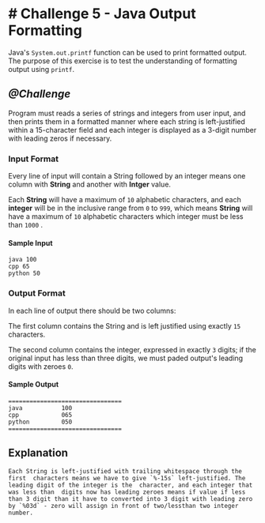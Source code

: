 # # Challenge 5 - Java Output Formatting

Java's `System.out.printf` function can be used to print formatted output. The purpose of this exercise is to test the understanding of formatting output using `printf`.

## *@Challenge*

Program must reads a series of strings and integers from user input, and then prints them in a formatted manner where each string is left-justified within a 15-character field and each integer is displayed as a 3-digit number with leading zeros if necessary.

### Input Format

Every line of input will contain a String followed by an integer means one column with **String** and another with **Intger** value. 

Each **String** will have a maximum of `10` alphabetic characters, and each **integer** will be in the inclusive range from `0` to `999`, which means **String** will have a maximum of `10` alphabetic characters which integer must be less than `1000` .

#### Sample Input

    java 100
    cpp 65
    python 50


### Output Format

In each line of output there should be two columns:

The first column contains the String and is left justified using exactly `15` characters.

The second column contains the integer, expressed in exactly `3` digits; if the original input has less than three digits, we must paded output's leading digits with zeroes `0`.

#### Sample Output

    ================================
    java           100 
    cpp            065 
    python         050 
    ================================


## Explanation
    Each String is left-justified with trailing whitespace through the first  characters means we have to give `%-15s` left-justified. The leading digit of the integer is the  character, and each integer that was less than  digits now has leading zeroes means if value if less than 3 digit than it have to converted into 3 digit with leading zero by `%03d` - zero will assign in front of two/lessthan two integer number.